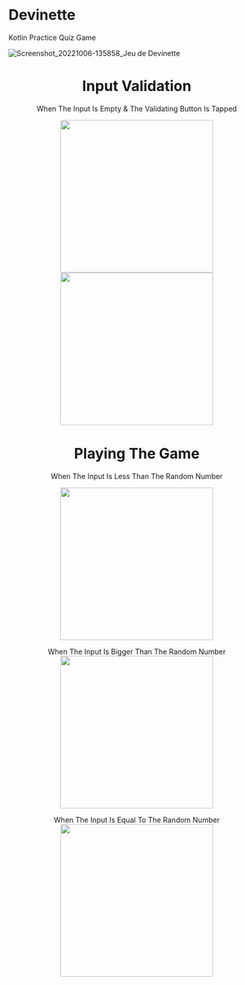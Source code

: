# Devinette
Kotlin Practice Quiz Game

![Screenshot_20221006-135858_Jeu de Devinette](https://user-images.githubusercontent.com/100727442/194319556-a7c68716-75d2-43fe-91a1-ab62a97c161e.jpg)


<h1 align="center">Input Validation</h1>
<p float="left" align="center">When The Input Is Empty & The Validating Button Is Tapped</p>
<p float="left" align="center">
<img src="https://user-images.githubusercontent.com/100727442/194317650-ec43ca1a-b96d-49de-8d1e-41f60495dee6.jpg" width="300">
<img src="https://user-images.githubusercontent.com/100727442/194317689-5215d18a-3a5f-410a-9484-84ad0b4d8319.jpg" width="300">
</p>

<h1 align="center">Playing The Game</h1>
<p float="left" align="center">When The Input Is Less Than The Random Number</p>
<p float="left" align="center">
<img src="https://user-images.githubusercontent.com/100727442/194319226-82836992-92c2-419a-9c13-7357a31c8d9f.jpg" width="300">
</p>

<p float="left" align="center">When The Input Is Bigger Than The Random Number
<img src="https://user-images.githubusercontent.com/100727442/194319194-c97734b2-17f5-455c-bd38-873efc76cebf.jpg" width="300">
</p>

<p float="left" align="center">When The Input Is Equal To The Random Number
<img src="https://user-images.githubusercontent.com/100727442/194319390-6e439e33-ec1f-472f-bd12-52643a399066.jpg" width="300">
</p>
